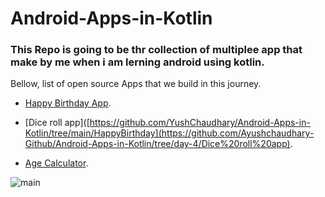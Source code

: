 # Android-Apps-in-Kotlin

### This Repo is going to be thr collection of multiplee app that make by me when i am lerning android using kotlin.

Bellow, list of open source Apps that we build in this journey.

- [Happy Birthday App](https://github.com/YushChaudhary/Android-Apps-in-Kotlin/tree/main/HappyBirthday).

- [Dice roll app]([https://github.com/YushChaudhary/Android-Apps-in-Kotlin/tree/main/HappyBirthday](https://github.com/Ayushchaudhary-Github/Android-Apps-in-Kotlin/tree/day-4/Dice%20roll%20app).

- [Age Calculator](https://github.com/Ayushchaudhary-Github/Android-Apps-in-Kotlin/tree/day-4/Age%20Calculator).


![main](https://drive.google.com/file/d/18gjCS3d8s1qnIcBNGymPpXRpIsX-_3uL/view?usp=sharing)
